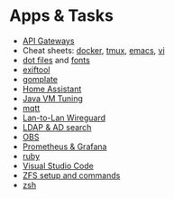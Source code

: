 # Apps & Tasks

* [API Gateways](api-gateways.html)
* Cheat sheets: [docker](docker.html), [tmux](tmux.html), [emacs](emacs.html),
[vi](vi.html)
* [dot files](dot-files) and [fonts](fonts.html)
* [exiftool](cli-exiftool.html)
* [gomplate](gomplate.html)
* [Home Assistant](home-assistant/)
* [Java VM Tuning](java-vm.html)
* [mqtt](mqtt.html)
* [Lan-to-Lan Wireguard](wireguard.html)
* [LDAP & AD search](cli-ldap.html)
* [OBS](obs.html)
* [Prometheus & Grafana](prometheus-grafana.html)
* [ruby](ruby.html)
* [Visual Studio Code](vscode.html)
* [ZFS setup and commands](zfs.html)
* [zsh](zsh.html)
